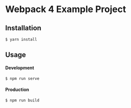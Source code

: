 # Webpack 4 Example Project

## Installation

```
$ yarn install
```

## Usage

#### Development

```
$ npm run serve
```

#### Production

```
$ npm run build
```